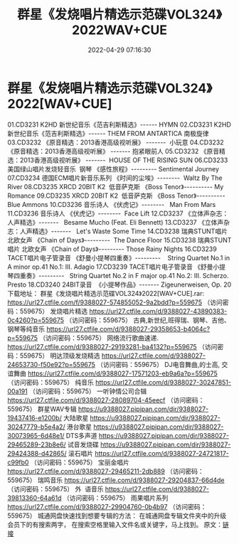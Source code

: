 ﻿---
title: 群星《发烧唱片精选示范碟VOL324》2022WAV+CUE
date: 2022-04-29 07:16:30
categories: 试音碟、非卖品、发烧碟
tags: 纯音乐
---
# 群星《发烧唱片精选示范碟VOL324》2022[WAV+CUE]

01.CD3231 K2HD
新世纪音乐《范吉利斯精选》------ HYMN
02.CD3231 K2HD
新世纪音乐《范吉利斯精选》------ THEM FROM ANTARTICA 南极旋律
03.CD3232 《原音精选：2013香港高级视听展》
-------  小玩意
04.CD3232 《原音精选：2013香港高级视听展》
------- 抱紧眼前人
05.CD3232 《原音精选：2013香港高级视听展》
-------  HOUSE OF THE RISING SUN
06.CD3233
美国绿山唱片发烧轻音乐  钢琴 《感性旅程》---------
Sentimental Journey
07.CD3234 德国ECM唱片新音乐系列
《时间的尘埃》--------  Waltz By The River
08.CD3235 XRCD 20BIT
K2  低音萨克斯 《Boss Tenor》----------
My Romance
09.CD3235 XRCD 20BIT
K2  低音萨克斯 《Boss Tenor》---------- Blue
Ammons
10.CD3236
音乐诗人 《伏虎记》--------   Man From
Mars
11.CD3236
音乐诗人 《伏虎记》--------  Face Lift
12.CD3237
《立体声杂志：人声精选》-------   Besame
Mucho (Feat. Eli Bennett)
13.CD3237
《立体声杂志：人声精选》-------   Let's Waste
Some Time
14.CD3238 瑞典STUNT唱片 北欧女声 《Chain
of Days》---------  The Dance Floor
15.CD3238 瑞典STUNT唱片 北欧女声 《Chain
of Days》--------- Those Rainy Nights
16.CD3239 TACET唱片电子管录音
《舒曼小提琴四重奏》---------    String
Quartet No.1 in A minor op.41 No.1: III. Adagio
17.CD3239 TACET唱片电子管录音
《舒曼小提琴四重奏》---------   String
Quartet No.2 in F major op.41 No.2: III. Scherzo.
Presto
18.CD3240
24BIT录音  《小提琴作品》-------
Zigeunerweisen, Op. 20
下载地址：
群星《发烧唱片精选示范碟VOL324》2022[WAV+CUE].rar: https://url27.ctfile.com/f/9388027-574855052-9a2bdd?p=559675
（访问密码：559675）
发烧唱片精选
https://url27.ctfile.com/d/9388027-43890383-0c4260?p=559675
（访问密码：559675）
古典,新世纪,班得瑞、钢琴、吉他、钢琴等纯音乐
https://url27.ctfile.com/d/9388027-29358653-b4064c?p=559675
（访问密码：559675）
网络流行歌曲速递.
https://url27.ctfile.com/d/9388027-29193281-ba4132?p=559675
（访问密码：559675）
明达顶级发烧精选
https://url27.ctfile.com/d/9388027-24653730-f50e92?p=559675
（访问密码：559675）
DJ电音舞曲,的士高,
交谊舞曲
https://url27.ctfile.com/d/9388027-17571203-eb9a6a?p=559675
（访问密码：559675）
纯音乐
https://url27.ctfile.com/d/9388027-30247851-00a191
（访问密码：559675）
一听钟情公司合辑
https://url27.ctfile.com/d/9388027-28089704-45eecf
（访问密码：559675）
群星WAV专辑
https://u9388027.pipipan.com/dir/9388027-19437416-e1200b/
大陆歌星
https://u9388027.pipipan.com/dir/9388027-30247779-b5e4a2/
港台歌星
https://u9388027.pipipan.com/dir/9388027-30073965-6d48e1/
DTS多声道
https://u9388027.pipipan.com/dir/9388027-29465289-23b8e6/
试音发烧碟
https://u9388027.pipipan.com/dir/9388027-29424388-d42865/
滚石唱片
https://url27.ctfile.com/d/9388027-24721817-c99fb0
（访问密码：559675）
宝丽金唱片
https://url27.ctfile.com/d/9388027-29465211-2db889
（访问密码：559675）
瑞鸣音乐
https://url27.ctfile.com/d/9388027-29204837-66d4de
（访问密码：559675）
外  语音乐
https://url27.ctfile.com/d/9388027-39813360-64a61d
（访问密码：559675）
雨果唱片系列
https://url27.ctfile.com/d/9388027-29904760-0b4b97
（访问密码：559675）
城通网盘快速找到想要专辑的方法：
在城通网盘专辑文件夹中的升级会员下的有搜索两字，
在搜索空格里输入文件名或关键字，马上找到。
原文：[链接](https://blog.sina.com.cn/s/blog_1647c7e7601030wxp.html)